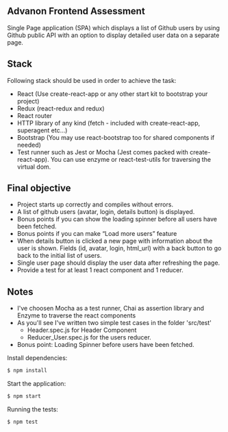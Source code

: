 ## Advanon Frontend Assessment

Single Page application (SPA) which displays a list of Github users by using Github public API with an option to display detailed user data on a separate page.

## Stack
Following stack should be used in order to achieve the task:

* React (Use create-react-app or any other start kit to bootstrap your project)
* Redux (react-redux and redux)
* React router
* HTTP library of any kind (fetch - included with create-react-app, superagent etc…)
* Bootstrap (You may use react-bootstrap too for shared components if needed)
* Test runner such as Jest or Mocha (Jest comes packed with create-react-app). You can use enzyme or react-test-utils for traversing the virtual dom.

## Final objective
* Project starts up correctly and compiles without errors.
* A list of github users (avatar, login, details button) is displayed. 
* Bonus points if you can show the loading spinner before all users have been fetched.
* Bonus points if you can make “Load more users” feature
* When details button is clicked a new page with information about the user is shown. Fields (id, avatar, login, html_url) with a back button to go back to the initial list of users.
* Single user page should display the user data after refreshing the page.
* Provide a test for at least 1 react component and 1 reducer.


## Notes
* I've choosen Mocha as a test runner, Chai as assertion library and Enzyme to traverse the react components
* As you'll see I've written two simple test cases in the folder 'src/test'
    - Header.spec.js for Header Component
    - Reducer_User.spec.js for the users reducer.
* Bonus point: Loading Spinner before users have been fetched.

Install dependencies:

```bash
$ npm install
```

Start the application:

```bash
$ npm start
```

Running the tests:

```bash
$ npm test
```
